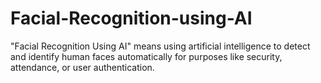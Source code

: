 # Facial-Recognition-using-AI
"Facial Recognition Using AI" means using artificial intelligence to detect and identify human faces automatically for purposes like security, attendance, or user authentication.

